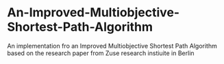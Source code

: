 # An-Improved-Multiobjective-Shortest-Path-Algorithm
An implementation fro an Improved Multiobjective Shortest Path Algorithm based on the research paper from Zuse research instiuite in Berlin

